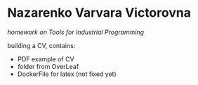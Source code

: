 # Nazarenko Varvara Victorovna

*_homework on Tools for Industrial Programming_*

building a CV, contains:
- PDF example of CV
- folder from OverLeaf
- DockerFile for latex (not fixed yet)
